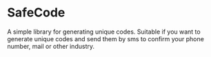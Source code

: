 # SafeCode
A simple library for generating unique codes. Suitable if you want to generate unique codes and send them by sms to confirm your phone number, mail or other industry.
